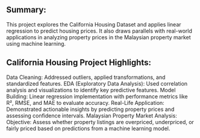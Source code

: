 ## Summary:
This project explores the California Housing Dataset and applies linear regression to predict housing prices. It also draws parallels with real-world applications in analyzing property prices in the Malaysian property market using machine learning.

## California Housing Project Highlights:
Data Cleaning: Addressed outliers, applied transformations, and standardized features.
EDA (Exploratory Data Analysis): Used correlation analysis and visualizations to identify key predictive features.
Model Building: Linear regression implementation with performance metrics like R², RMSE, and MAE to evaluate accuracy.
Real-Life Application: Demonstrated actionable insights by predicting property prices and assessing confidence intervals.
Malaysian Property Market Analysis:
Objective: Assess whether property listings are overpriced, underpriced, or fairly priced based on predictions from a machine learning model.
